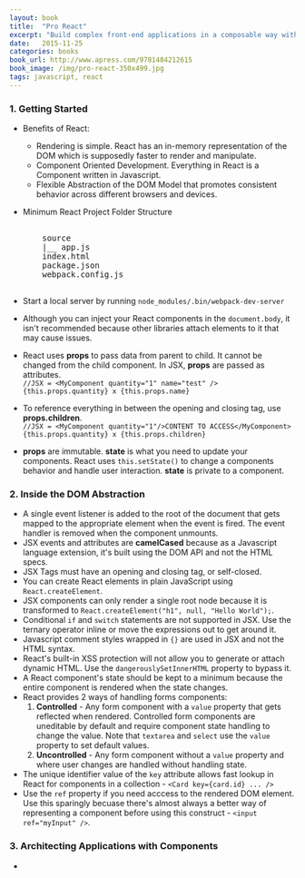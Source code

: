 ```yaml
---
layout: book
title:  "Pro React"
excerpt: "Build complex front-end applications in a composable way with React 15"
date:   2015-11-25
categories: books
book_url: http://www.apress.com/9781484212615
book_image: /img/pro-react-350x499.jpg
tags: javascript, react
---
```


### 1. Getting Started
* Benefits of React:
    - Rendering is simple. React has an in-memory representation of the DOM which is supposedly faster to render and manipulate.
    - Component Oriented Development. Everything in React is a Component written in Javascript.
    - Flexible Abstraction of the DOM Model that promotes consistent behavior across different browsers and devices.
* Minimum React Project Folder Structure  
    <pre>

      source  
      |__ app.js  
      index.html
      package.json
      webpack.config.js
    </pre>

* Start a local server by running `node_modules/.bin/webpack-dev-server`
* Although you can inject your React components in the `document.body`, it isn't recommended because other libraries attach elements to it that may cause issues.
* React uses **props** to pass data from parent to child.  It cannot be changed from the child component. In JSX, **props** are passed as attributes.    
    `//JSX = <MyComponent quantity="1" name="test" />`  
    `{this.props.quantity} x {this.props.name}`
* To reference everything in between the opening and closing tag, use **props.children**.  
    `//JSX = <MyComponent quantity="1"/>CONTENT TO ACCESS</MyComponent>`  
    `{this.props.quantity} x {this.props.children}`
* **props** are immutable. **state** is what you need to update your components.  React uses `this.setState()` to change a components behavior and handle user interaction.  **state** is private to a component.
<p></p>

### 2. Inside the DOM Abstraction
* A single event listener is added to the root of the document that gets mapped to the appropriate element when the event is fired.  The event handler is removed when the component unmounts.
* JSX events and attributes are **camelCased** because as a Javascript language extension, it's built using the DOM API and not the HTML specs.  
* JSX Tags must have an opening and closing tag, or self-closed.
* You can create React elements in plain JavaScript using `React.createElement`.
* JSX components can only render a single root node because it is transformed to `React.createElement("h1", null, "Hello World");`.
* Conditional `if` and `switch` statements are not supported in JSX.  Use the ternary operator inline or move the expressions out to get around it.
* Javascript comment styles wrapped in `{}` are used in JSX and not the HTML syntax.
* React's built-in XSS protection will not allow you to generate or attach dynamic HTML.  Use the `dangerouslySetInnerHTML` property to bypass it.
* A React component's state should be kept to a minimum because the entire component is rendered when the state changes.
* React provides 2 ways of handling forms components:
    1.  **Controlled** - Any form component with a `value` property that gets reflected when rendered.  Controlled form components are uneditable by default and require component state handling to change the value.  Note that `textarea` and `select` use the `value` property to set default values.
    2.  **Uncontrolled** - Any form component without a `value` property and where user changes are handled without handling state.
* The unique identifier value of the `key` attribute allows fast lookup in React for components in a collection - `<Card key={card.id} ... />`
* Use the `ref` property if you need acccess to the rendered DOM element.  Use this sparingly becuase there's almost always a better way of representing a component before using this construct - `<input ref="myInput" />`.

### 3. Architecting Applications with Components
* 
